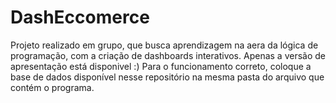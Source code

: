 # DashEccomerce
Projeto realizado em grupo, que busca aprendizagem na aera da lógica de programação, com a criação de dashboards interativos.
Apenas a versão de apresentação está disponivel :)
Para o funcionamento correto, coloque a base de dados disponível nesse repositório na mesma pasta do arquivo que contém o programa.
